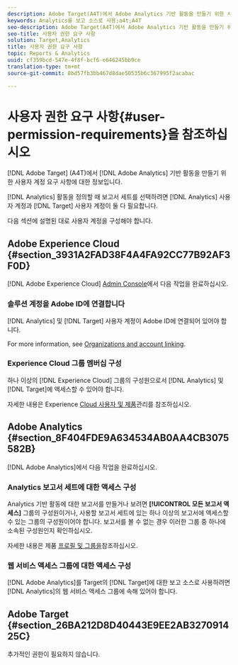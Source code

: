 ```yaml
---
description: Adobe Target(A4T)에서 Adobe Analytics 기반 활동을 만들기 위한 사용자 계정 요구 사항입니다.
keywords: Analytics를 보고 소스로 사용;a4t;A4T
seo-description: Adobe Target(A4T)에서 Adobe Analytics 기반 활동을 만들기 위한 사용자 계정 요구 사항입니다.
seo-title: 사용자 권한 요구 사항
solution: Target,Analytics
title: 사용자 권한 요구 사항
topic: Reports & Analytics
uuid: cf359bcd-547e-4f8f-bcf6-e646245bb9ce
translation-type: tm+mt
source-git-commit: 8bd57fb3bb467d8dae50535b6c367995f2acabac

---
```



# 사용자 권한 요구 사항{#user-permission-requirements}을 참조하십시오 

[!DNL Adobe Target] (A4T)에서 [!DNL Adobe Analytics] 기반 활동을 만들기 위한 사용자 계정 요구 사항에 대한 정보입니다.

[!DNL Analytics] 활동을 정의할 때 보고서 세트를 선택하려면 [!DNL Analytics] 사용자 계정과 [!DNL Target] 사용자 계정이 둘 다 필요합니다.

다음 섹션에 설명된 대로 사용자 계정을 구성해야 합니다.

## Adobe Experience Cloud {#section_3931A2FAD38F4A4FA92CC77B92AF3F0D}

[!DNL Adobe Experience Cloud] [Admin Console](https://adminconsole.adobe.com)에서 다음 작업을 완료하십시오.

### 솔루션 계정을 Adobe ID에 연결합니다

[!DNL Analytics] 및 [!DNL Target] 사용자 계정이 Adobe ID에 연결되어 있어야 합니다.

For more information, see [Organizations and account linking](https://docs.adobe.com/help/en/core-services/interface/manage-users-and-products/organizations.html).

### Experience Cloud 그룹 멤버십 구성

하나 이상의 [!DNL Experience Cloud] 그룹의 구성원으로서 [!DNL Analytics] 및 [!DNL Target]에 액세스할 수 있어야 합니다.

자세한 내용은 Experience [Cloud 사용자 및 제품](https://docs.adobe.com/content/help/en/core-services/interface/manage-users-and-products/admin-getting-started.html)관리를 참조하십시오.


## Adobe Analytics {#section_8F404FDE9A634534AB0AA4CB3075582B}

[!DNL Adobe Analytics]에서 다음 작업을 완료하십시오.

### Analytics 보고서 세트에 대한 액세스 구성

Analytics 기반 활동에 대한 보고서를 만들거나 보려면 **[!UICONTROL 모든 보고서 액세스]** 그룹의 구성원이거나, 사용할 보고서 세트에 있는 하나 이상의 보고서에 액세스할 수 있는 그룹의 구성원이어야 합니다. 보고서를 볼 수 없는 경우 이러한 그룹 중 하나에 소속된 구성원인지 확인하십시오.

자세한 내용은 제품 [프로필 및 그룹을](https://docs.adobe.com/content/help/en/core-services/interface/manage-users-and-products/admin-getting-started.html#section_AB50558124D541CF80A0D3D76D35A4BF)참조하십시오.

### 웹 서비스 액세스 그룹에 대한 액세스 구성

[!DNL Adobe Analytics]를 Target의 [!DNL Target]에 대한 보고 소스로 사용하려면 [!DNL Analytics]의 웹 서비스 액세스 그룹에 속해 있어야 합니다.

## Adobe Target {#section_26BA212D8D40443E9EE2AB327091425C}

추가적인 권한이 필요하지 않습니다.
